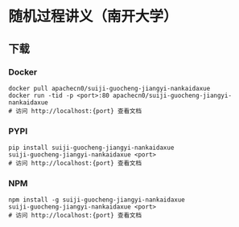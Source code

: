 # 随机过程讲义（南开大学）

## 下载

### Docker

```
docker pull apachecn0/suiji-guocheng-jiangyi-nankaidaxue
docker run -tid -p <port>:80 apachecn0/suiji-guocheng-jiangyi-nankaidaxue
# 访问 http://localhost:{port} 查看文档
```

### PYPI

```
pip install suiji-guocheng-jiangyi-nankaidaxue
suiji-guocheng-jiangyi-nankaidaxue <port>
# 访问 http://localhost:{port} 查看文档
```

### NPM

```
npm install -g suiji-guocheng-jiangyi-nankaidaxue
suiji-guocheng-jiangyi-nankaidaxue <port>
# 访问 http://localhost:{port} 查看文档
```